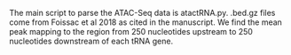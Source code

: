The main script to parse the ATAC-Seq data is atactRNA.py. .bed.gz files come from Foissac et al 2018 as cited in the manuscript. We find the mean peak mapping to the region from 250 nucleotides upstream to 250 nucleotides downstream of each tRNA gene.